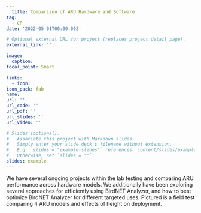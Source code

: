 ```yaml
---
  title: Comparison of ARU Hardware and Software
tag:
  - CP
date: '2022-05-01T00:00:00Z'

# Optional external URL for project (replaces project detail page).
external_link: ''

image:
  caption: 
focal_point: Smart

links:
  - icon: 
icon_pack: fab
name:
url: ''
url_code: ''
url_pdf: ''
url_slides: ''
url_video: ''

# Slides (optional).
#   Associate this project with Markdown slides.
#   Simply enter your slide deck's filename without extension.
#   E.g. `slides = "example-slides"` references `content/slides/example-slides.md`.
#   Otherwise, set `slides = ""`.
slides: example
---
```

  
We have several ongoing projects within the lab testing and comparing ARU performance across hardware models. We additionally have been exploring several approaches for efficiently using BirdNET Analyzer, and how to best optimize BirdNET Analyzer for different targeted uses. Pictured is a field test comparing 4 ARU models and effects of height on deployment.